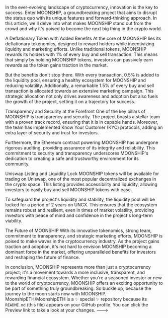 In the ever-evolving landscape of cryptocurrency, innovation is the key to success. Enter MOONSHIP, a groundbreaking project that aims to disrupt the status quo with its unique features and forward-thinking approach. In this article, we'll delve into what makes MOONSHIP stand out from the crowd and why it's poised to become the next big thing in the crypto world.

A Deflationary Token with Added Benefits
At the core of MOONSHIP lies its deflationary tokenomics, designed to reward holders while incentivizing liquidity and marketing efforts. Unlike traditional tokens, MOONSHIP rewards its holders with 1% of every buy and sell transaction. This means that simply by holding MOONSHIP tokens, investors can passively earn rewards as the token gains traction in the market.

But the benefits don't stop there. With every transaction, 0.5% is added to the liquidity pool, ensuring a healthy ecosystem for MOONSHIP and reducing volatility. Additionally, a remarkable 1.5% of every buy and sell transaction is allocated towards an extensive marketing campaign. This strategic allocation not only drives awareness and adoption but also fuels the growth of the project, setting it on a trajectory for success.

Transparency and Security at the Forefront
One of the key pillars of MOONSHIP is transparency and security. The project boasts a stellar team with a proven track record, ensuring that it is in capable hands. Moreover, the team has implemented Know Your Customer (KYC) protocols, adding an extra layer of security and trust for investors.

Furthermore, the Ethereum contract powering MOONSHIP has undergone rigorous auditing, providing assurance of its integrity and reliability. This commitment to security and transparency underscores MOONSHIP's dedication to creating a safe and trustworthy environment for its community.

Uniswap Listing and Liquidity Lock
MOONSHIP tokens will be available for trading on Uniswap, one of the most popular decentralized exchanges in the crypto space. This listing provides accessibility and liquidity, allowing investors to easily buy and sell MOONSHIP tokens with ease.

To safeguard the project's liquidity and stability, the liquidity pool will be locked for a period of 2 years on UNCX. This ensures that the ecosystem remains robust and resilient, even in times of market volatility, providing investors with peace of mind and confidence in the project's long-term viability.

The Future of MOONSHIP
With its innovative tokenomics, strong team, commitment to transparency, and strategic marketing efforts, MOONSHIP is poised to make waves in the cryptocurrency industry. As the project gains traction and adoption, it's not hard to envision MOONSHIP becoming a dominant force in the market, offering unparalleled benefits for investors and reshaping the future of finance.

In conclusion, MOONSHIP represents more than just a cryptocurrency project; it's a movement towards a more inclusive, transparent, and rewarding financial ecosystem. Whether you're a seasoned investor or new to the world of cryptocurrency, MOONSHIP offers an exciting opportunity to be part of something truly groundbreaking. So buckle up, because the journey to the moon starts now with MOONSHIP.
MoonshipETH/MoonshipETH is a ✨ special ✨ repository because its `README.md` (this file) appears on your GitHub profile.
You can click the Preview link to take a look at your changes.
--->
